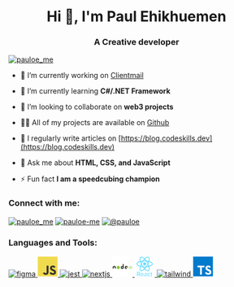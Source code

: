 <h1 align="center">Hi 👋, I'm Paul Ehikhuemen</h1>
<h3 align="center">A Creative developer</h3>

<p align="left"> <a href="https://twitter.com/pauloe_me" target="blank"><img src="https://img.shields.io/twitter/follow/pauloe_me?logo=twitter&style=for-the-badge" alt="pauloe_me" /></a> </p>

- 🔭 I’m currently working on [Clientmail](https://clientmail.xyz)

- 🌱 I’m currently learning **C#/.NET Framework**

- 👯 I’m looking to collaborate on **web3 projects**

- 👨‍💻 All of my projects are available on [Github](https://github.com/lordelogos)

- 📝 I regularly write articles on [https://blog.codeskills.dev](https://blog.codeskills.dev)

- 💬 Ask me about **HTML, CSS, and JavaScript**

- ⚡ Fun fact **I am a speedcubing champion**

<h3 align="left">Connect with me:</h3>
<p align="left">
<a href="https://twitter.com/pauloe_me" target="blank"><img align="center" src="https://raw.githubusercontent.com/rahuldkjain/github-profile-readme-generator/master/src/images/icons/Social/twitter.svg" alt="pauloe_me" height="30" width="40" /></a>
<a href="https://linkedin.com/in/pauloe-me" target="blank"><img align="center" src="https://raw.githubusercontent.com/rahuldkjain/github-profile-readme-generator/master/src/images/icons/Social/linked-in-alt.svg" alt="pauloe-me" height="30" width="40" /></a>
<a href="https://hashnode.com/@pauloe" target="blank"><img align="center" src="https://raw.githubusercontent.com/rahuldkjain/github-profile-readme-generator/master/src/images/icons/Social/hashnode.svg" alt="@pauloe" height="30" width="40" /></a>
</p>

<h3 align="left">Languages and Tools:</h3>
<p align="left"> <a href="https://www.figma.com/" target="_blank" rel="noreferrer"> <img src="https://www.vectorlogo.zone/logos/figma/figma-icon.svg" alt="figma" width="40" height="40"/> </a> <a href="https://developer.mozilla.org/en-US/docs/Web/JavaScript" target="_blank" rel="noreferrer"> <img src="https://raw.githubusercontent.com/devicons/devicon/master/icons/javascript/javascript-original.svg" alt="javascript" width="40" height="40"/> </a> <a href="https://jestjs.io" target="_blank" rel="noreferrer"> <img src="https://www.vectorlogo.zone/logos/jestjsio/jestjsio-icon.svg" alt="jest" width="40" height="40"/> </a> <a href="https://nextjs.org/" target="_blank" rel="noreferrer"> <img src="https://cdn.worldvectorlogo.com/logos/nextjs-2.svg" alt="nextjs" width="40" height="40"/> </a> <a href="https://nodejs.org" target="_blank" rel="noreferrer"> <img src="https://raw.githubusercontent.com/devicons/devicon/master/icons/nodejs/nodejs-original-wordmark.svg" alt="nodejs" width="40" height="40"/> </a> <a href="https://reactjs.org/" target="_blank" rel="noreferrer"> <img src="https://raw.githubusercontent.com/devicons/devicon/master/icons/react/react-original-wordmark.svg" alt="react" width="40" height="40"/> </a> <a href="https://tailwindcss.com/" target="_blank" rel="noreferrer"> <img src="https://www.vectorlogo.zone/logos/tailwindcss/tailwindcss-icon.svg" alt="tailwind" width="40" height="40"/> </a> <a href="https://www.typescriptlang.org/" target="_blank" rel="noreferrer"> <img src="https://raw.githubusercontent.com/devicons/devicon/master/icons/typescript/typescript-original.svg" alt="typescript" width="40" height="40"/> </a> </p>
